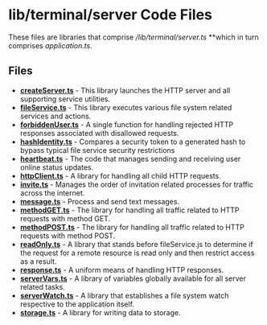 # lib/terminal/server Code Files
These files are libraries that comprise */lib/terminal/server.ts* **which in turn comprises *application.ts*.

## Files
<!-- Do not edit below this line.  Contents dynamically populated. -->

* **[createServer.ts](createServer.ts)**   - This library launches the HTTP server and all supporting service utilities.
* **[fileService.ts](fileService.ts)**     - This library executes various file system related services and actions.
* **[forbiddenUser.ts](forbiddenUser.ts)** - A single function for handling rejected HTTP responses associated with disallowed requests.
* **[hashIdentity.ts](hashIdentity.ts)**   - Compares a security token to a generated hash to bypass typical file service security restrictions
* **[heartbeat.ts](heartbeat.ts)**         - The code that manages sending and receiving user online status updates.
* **[httpClient.ts](httpClient.ts)**       - A library for handling all child HTTP requests.
* **[invite.ts](invite.ts)**               - Manages the order of invitation related processes for traffic across the internet.
* **[message.ts](message.ts)**             - Process and send text messages.
* **[methodGET.ts](methodGET.ts)**         - The library for handling all traffic related to HTTP requests with method GET.
* **[methodPOST.ts](methodPOST.ts)**       - The library for handling all traffic related to HTTP requests with method POST.
* **[readOnly.ts](readOnly.ts)**           - A library that stands before fileService.js to determine if the request for a remote resource is read only and then restrict access as a result.
* **[response.ts](response.ts)**           - A uniform means of handling HTTP responses.
* **[serverVars.ts](serverVars.ts)**       - A library of variables globally available for all server related tasks.
* **[serverWatch.ts](serverWatch.ts)**     - A library that establishes a file system watch respective to the application itself.
* **[storage.ts](storage.ts)**             - A library for writing data to storage.